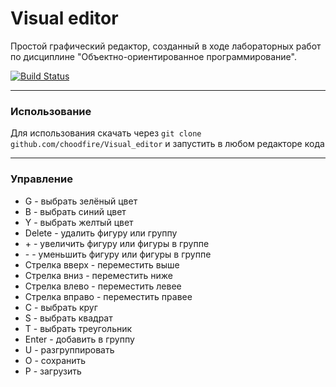 # Visual editor

Простой графический редактор, созданный в ходе лабораторных работ по дисциплине "Объектно-ориентированное программирование".

[![Build Status](https://travis-ci.org/joemccann/dillinger.svg?branch=master)](https://travis-ci.org/joemccann/dillinger)

---

### Использование

Для использования скачать через <code>git clone github.com/choodfire/Visual_editor</code> и запустить в любом редакторе кода

---

### Управление

- G - выбрать зелёный цвет
- B - выбрать синий цвет
- Y - выбрать желтый цвет
- Delete - удалить фигуру или группу
- \+ - увеличить фигуру или фигуры в группе
- \- - уменьшить фигуру или фигуры в группе
- Стрелка вверх - переместить выше
- Стрелка вниз - переместить ниже
- Стрелка влево - переместить левее
- Стрелка вправо - переместить правее
- C - выбрать круг
- S - выбрать квадрат
- T - выбрать треугольник
- Enter - добавить в группу
- U - разгруппировать
- O - сохранить
- P - загрузить
